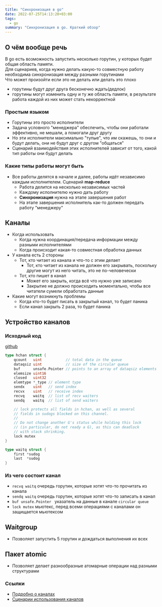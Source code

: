 ```yaml
---
title: "Синхронизация в go"
date: 2022-07-25T14:13:20+03:00
tags:
  - go 
summary: "Синхронизация в go. Краткий обзор"
---
```

## О чём вообще речь 
В go есть возможность запустить несколько горутин, у которых будет общая область памяти.  
Для сценариев, когда нужно делать какую-то совместную работу необходима синхронизация между разными горутинами  
Что может произойти если это не делать или делать это плохо
- горутины будут друг друга бесконечно ждать(дедлок)
- горутины могут изменить одну и ту же область памяти, в результате работа каждой из них может стать некорректной

### Простым языком 
- Горутины это просто исполнители
- Задача условного "менеджера" обеспечить, чтобы они работали эффективно, не мешали, а помогали друг другу
- Но эти исполнители максимально "тупые", что им скажешь, то они и будут делать, они не будут друг с другом "общаться" 
- Сценарий взаимодействия этих исполнителей зависит от того, какой тип работы они будут делать

### Какие типы работы могут быть
- Все работы делятся в начале и далее, работы идёт независимо каждым исполнителем. Сценарий __map-reduce__
  - Работа делится на несколько независимых частей
  - Каждому исполнителю нужно дать работу
  - __Синхронизация__ нужна на этапе завершения работ
  - На этапе завершения исполнитель как-то должен передать работу "менеджеру"

## Каналы 
- Когда использовать
  - Когда нужна координация/передача информации между разными исполнителями
  - Когда происходит какая-то совместная обработка данных
- У канала есть 2 стороны
  - Тот, кто читает из канала и что-то с этим делает
    - Тот, кто читает из канала не должен его закрывать, поскольку другие могут из него читать, это не по-человечески
  - Тот, кто пишет в канал
    - Может его закрыть, когда всё что нужно уже записано 
    - Закрытие не должно происходить моментально, чтобы все читатели сумели обработать данные
- Какие могут возникнуть проблемы
  - Когда кто-то будет писать в закрытый канал, то будет паника
  - Если канал закрыть 2 раза, то будет паника

## Устройство каналов 
### Исходный код 
[github](https://github.com/golang/go/blob/release-branch.go1.17/src/runtime/chan.go#L32)
```go
type hchan struct {
	qcount   uint           // total data in the queue
	dataqsiz uint           // size of the circular queue
	buf      unsafe.Pointer // points to an array of dataqsiz elements
	elemsize uint16
	closed   uint32
	elemtype *_type // element type
	sendx    uint   // send index
	recvx    uint   // receive index
	recvq    waitq  // list of recv waiters
	sendq    waitq  // list of send waiters

	// lock protects all fields in hchan, as well as several
	// fields in sudogs blocked on this channel.
	//
	// Do not change another G's status while holding this lock
	// (in particular, do not ready a G), as this can deadlock
	// with stack shrinking.
	lock mutex
}

type waitq struct {
	first *sudog
	last  *sudog
}
```

### Из чего состоит канал 
- `recvq waitq` очередь горутин, которые хотят что-то прочитать из канала
- `sendq waitq` очередь горутин, которые хотят что-то записать в канал
- `buf unsafe.Pointer ` указатель на данные в канале `circular queue`
- `lock mutex` мьютекс, перед всеми операциями с каналами он защищается мьютексом

## Waitgroup 
- Позволяет запустить 5 горутин и дождаться выполнения их всех

## Пакет atomic 
- Позволяет делает разнообразные атомарные операции над разными структурами


### Ссылки 
- [Подробно о каналах](https://go101.org/article/channel.html)
- [Сценарии использования каналов](https://go101.org/article/channel-use-cases.html)

